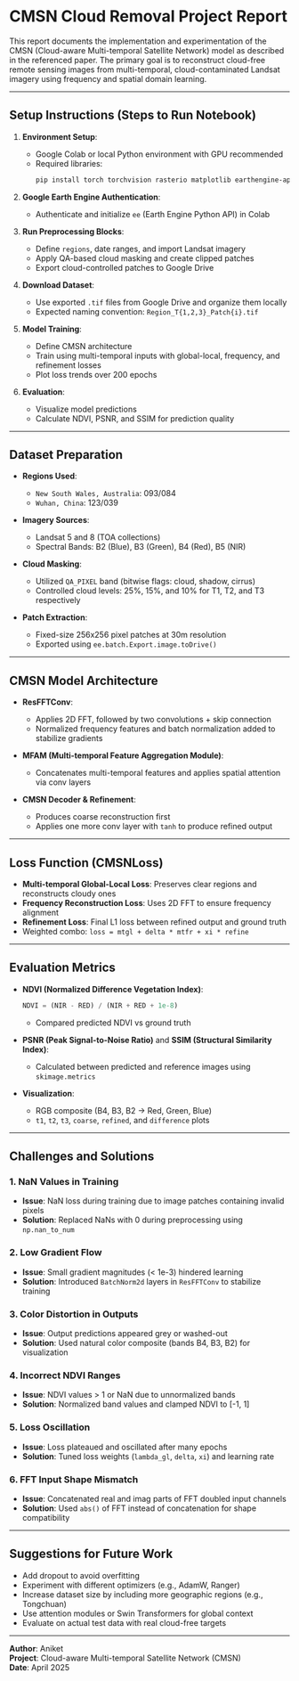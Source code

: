# CMSN Cloud Removal Project Report

This report documents the implementation and experimentation of the CMSN (Cloud-aware Multi-temporal Satellite Network) model as described in the referenced paper. The primary goal is to reconstruct cloud-free remote sensing images from multi-temporal, cloud-contaminated Landsat imagery using frequency and spatial domain learning.

---

## Setup Instructions (Steps to Run Notebook)

1. **Environment Setup**:
   - Google Colab or local Python environment with GPU recommended
   - Required libraries:
     ```bash
     pip install torch torchvision rasterio matplotlib earthengine-api scikit-image
     ```

2. **Google Earth Engine Authentication**:
   - Authenticate and initialize `ee` (Earth Engine Python API) in Colab

3. **Run Preprocessing Blocks**:
   - Define `regions`, date ranges, and import Landsat imagery
   - Apply QA-based cloud masking and create clipped patches
   - Export cloud-controlled patches to Google Drive

4. **Download Dataset**:
   - Use exported `.tif` files from Google Drive and organize them locally
   - Expected naming convention: `Region_T{1,2,3}_Patch{i}.tif`

5. **Model Training**:
   - Define CMSN architecture
   - Train using multi-temporal inputs with global-local, frequency, and refinement losses
   - Plot loss trends over 200 epochs

6. **Evaluation**:
   - Visualize model predictions
   - Calculate NDVI, PSNR, and SSIM for prediction quality

---

##  Dataset Preparation

- **Regions Used**:
  - `New South Wales, Australia`: 093/084
  - `Wuhan, China`: 123/039

- **Imagery Sources**:
  - Landsat 5 and 8 (TOA collections)
  - Spectral Bands: B2 (Blue), B3 (Green), B4 (Red), B5 (NIR)

- **Cloud Masking**:
  - Utilized `QA_PIXEL` band (bitwise flags: cloud, shadow, cirrus)
  - Controlled cloud levels: 25%, 15%, and 10% for T1, T2, and T3 respectively

- **Patch Extraction**:
  - Fixed-size 256x256 pixel patches at 30m resolution
  - Exported using `ee.batch.Export.image.toDrive()`

---

##  CMSN Model Architecture

- **ResFFTConv**:
  - Applies 2D FFT, followed by two convolutions + skip connection
  - Normalized frequency features and batch normalization added to stabilize gradients

- **MFAM (Multi-temporal Feature Aggregation Module)**:
  - Concatenates multi-temporal features and applies spatial attention via conv layers

- **CMSN Decoder & Refinement**:
  - Produces coarse reconstruction first
  - Applies one more conv layer with `tanh` to produce refined output

---

##  Loss Function (CMSNLoss)

- **Multi-temporal Global-Local Loss**: Preserves clear regions and reconstructs cloudy ones
- **Frequency Reconstruction Loss**: Uses 2D FFT to ensure frequency alignment
- **Refinement Loss**: Final L1 loss between refined output and ground truth
- Weighted combo: `loss = mtgl + delta * mtfr + xi * refine`

---

## Evaluation Metrics

- **NDVI (Normalized Difference Vegetation Index)**:
  ```python
  NDVI = (NIR - RED) / (NIR + RED + 1e-8)
  ```
  - Compared predicted NDVI vs ground truth

- **PSNR (Peak Signal-to-Noise Ratio)** and **SSIM (Structural Similarity Index)**:
  - Calculated between predicted and reference images using `skimage.metrics`

- **Visualization**:
  - RGB composite (B4, B3, B2 → Red, Green, Blue)
  - `t1`, `t2`, `t3`, `coarse`, `refined`, and `difference` plots

---

##  Challenges and Solutions

### 1. **NaN Values in Training**
- **Issue**: NaN loss during training due to image patches containing invalid pixels
- **Solution**: Replaced NaNs with 0 during preprocessing using `np.nan_to_num`

### 2. **Low Gradient Flow**
- **Issue**: Small gradient magnitudes (< 1e-3) hindered learning
- **Solution**: Introduced `BatchNorm2d` layers in `ResFFTConv` to stabilize training

### 3. **Color Distortion in Outputs**
- **Issue**: Output predictions appeared grey or washed-out
- **Solution**: Used natural color composite (bands B4, B3, B2) for visualization

### 4. **Incorrect NDVI Ranges**
- **Issue**: NDVI values > 1 or NaN due to unnormalized bands
- **Solution**: Normalized band values and clamped NDVI to [-1, 1]

### 5. **Loss Oscillation**
- **Issue**: Loss plateaued and oscillated after many epochs
- **Solution**: Tuned loss weights (`lambda_gl`, `delta`, `xi`) and learning rate

### 6. **FFT Input Shape Mismatch**
- **Issue**: Concatenated real and imag parts of FFT doubled input channels
- **Solution**: Used `abs()` of FFT instead of concatenation for shape compatibility

---

##  Suggestions for Future Work

- Add dropout to avoid overfitting
- Experiment with different optimizers (e.g., AdamW, Ranger)
- Increase dataset size by including more geographic regions (e.g., Tongchuan)
- Use attention modules or Swin Transformers for global context
- Evaluate on actual test data with real cloud-free targets

---

**Author**: Aniket  
**Project**: Cloud-aware Multi-temporal Satellite Network (CMSN)  
**Date**: April 2025

